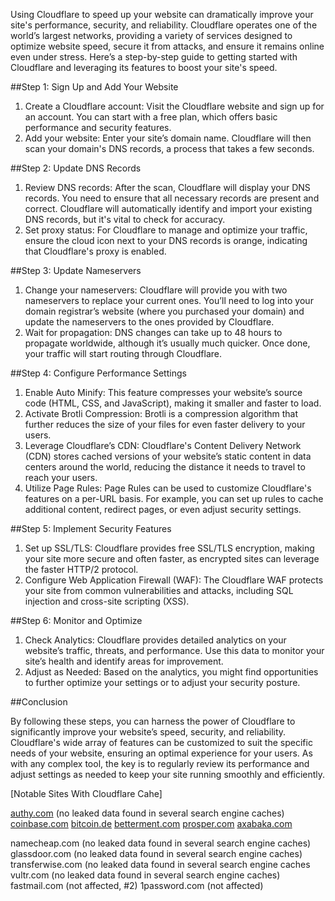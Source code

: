 Using Cloudflare to speed up your website can dramatically improve your site's performance, security, and reliability. Cloudflare operates one of the world’s largest networks, providing a variety of services designed to optimize website speed, secure it from attacks, and ensure it remains online even under stress. Here’s a step-by-step guide to getting started with Cloudflare and leveraging its features to boost your site's speed.

 ##Step 1: Sign Up and Add Your Website

1. Create a Cloudflare account: Visit the Cloudflare website and sign up for an account. You can start with a free plan, which offers basic performance and security features.
2. Add your website: Enter your site’s domain name. Cloudflare will then scan your domain's DNS records, a process that takes a few seconds.

 ##Step 2: Update DNS Records

1. Review DNS records: After the scan, Cloudflare will display your DNS records. You need to ensure that all necessary records are present and correct. Cloudflare will automatically identify and import your existing DNS records, but it's vital to check for accuracy.
2. Set proxy status: For Cloudflare to manage and optimize your traffic, ensure the cloud icon next to your DNS records is orange, indicating that Cloudflare's proxy is enabled.

 ##Step 3: Update Nameservers

1. Change your nameservers: Cloudflare will provide you with two nameservers to replace your current ones. You’ll need to log into your domain registrar’s website (where you purchased your domain) and update the nameservers to the ones provided by Cloudflare.
2. Wait for propagation: DNS changes can take up to 48 hours to propagate worldwide, although it’s usually much quicker. Once done, your traffic will start routing through Cloudflare.

 ##Step 4: Configure Performance Settings

1. Enable Auto Minify: This feature compresses your website’s source code (HTML, CSS, and JavaScript), making it smaller and faster to load.
2. Activate Brotli Compression: Brotli is a compression algorithm that further reduces the size of your files for even faster delivery to your users.
3. Leverage Cloudflare’s CDN: Cloudflare's Content Delivery Network (CDN) stores cached versions of your website’s static content in data centers around the world, reducing the distance it needs to travel to reach your users.
4. Utilize Page Rules: Page Rules can be used to customize Cloudflare's features on a per-URL basis. For example, you can set up rules to cache additional content, redirect pages, or even adjust security settings.

 ##Step 5: Implement Security Features

1. Set up SSL/TLS: Cloudflare provides free SSL/TLS encryption, making your site more secure and often faster, as encrypted sites can leverage the faster HTTP/2 protocol.
2. Configure Web Application Firewall (WAF): The Cloudflare WAF protects your site from common vulnerabilities and attacks, including SQL injection and cross-site scripting (XSS).

 ##Step 6: Monitor and Optimize

1. Check Analytics: Cloudflare provides detailed analytics on your website’s traffic, threats, and performance. Use this data to monitor your site’s health and identify areas for improvement.
2. Adjust as Needed: Based on the analytics, you might find opportunities to further optimize your settings or to adjust your security posture.

 ##Conclusion

By following these steps, you can harness the power of Cloudflare to significantly improve your website’s speed, security, and reliability. Cloudflare's wide array of features can be customized to suit the specific needs of your website, ensuring an optimal experience for your users. As with any complex tool, the key is to regularly review its performance and adjust settings as needed to keep your site running smoothly and efficiently.


[Notable Sites With Cloudflare Cahe]

[authy.com](https://authy.com/) (no leaked data found in several search engine caches)
[coinbase.com](https://coinbase.com/)
[bitcoin.de](https://bitcoin.com/)
[betterment.com](https://betterment.com/)
[prosper.com](https://prosper.com/)
[axabaka.com](https://axabaka.com/)

namecheap.com (no leaked data found in several search engine caches)
glassdoor.com (no leaked data found in several search engine caches)
transferwise.com (no leaked data found in several search engine caches
vultr.com (no leaked data found in several search engine caches)
fastmail.com (not affected, #2)
1password.com (not affected)
